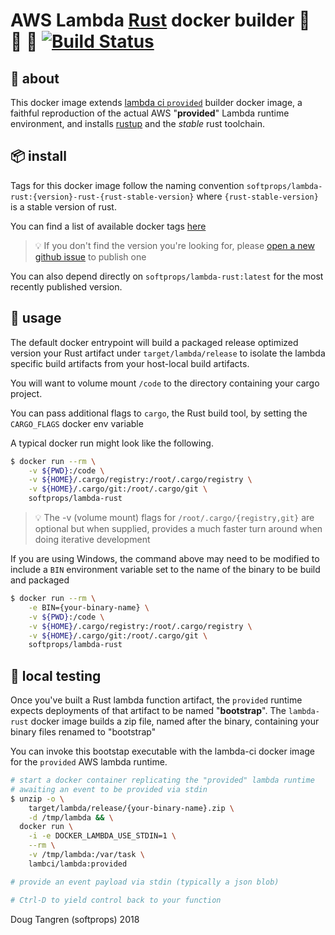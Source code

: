 # AWS Lambda [Rust](https://www.rust-lang.org/) docker builder 🐑 🐳 🦀 [![Build Status](https://travis-ci.org/softprops/lambda-rust.svg?branch=master)](https://travis-ci.org/softprops/lambda-rust)

## 🤔 about

This docker image extends [lambda ci `provided`](https://github.com/lambci/docker-lambda#documentation) builder docker image, a faithful reproduction of the actual AWS "**provided**" Lambda runtime environment,
and installs [rustup](https://rustup.rs/) and the *stable* rust toolchain.

## 📦 install

Tags for this docker image follow the naming convention `softprops/lambda-rust:{version}-rust-{rust-stable-version}`
where `{rust-stable-version}` is a stable version of rust.

You can find a list of available docker tags [here](https://hub.docker.com/r/softprops/lambda-rust/tags)

> 💡 If you don't find the version you're looking for, please [open a new github issue](https://github.com/softprops/lambda-rust/issues/new?title=I%27m%20looking%20for%20version%20xxx) to publish one

You can also depend directly on `softprops/lambda-rust:latest` for the most recently published version.

## 🤸 usage

The default docker entrypoint will build a packaged release optimized version your Rust artifact under `target/lambda/release` to
isolate the lambda specific build artifacts from your host-local build artifacts.

You will want to volume mount `/code` to the directory containing your cargo project.

You can pass additional flags to `cargo`, the Rust build tool, by setting the `CARGO_FLAGS` docker env variable

A typical docker run might look like the following.

```sh
$ docker run --rm \
    -v ${PWD}:/code \
    -v ${HOME}/.cargo/registry:/root/.cargo/registry \
    -v ${HOME}/.cargo/git:/root/.cargo/git \
    softprops/lambda-rust
```

> 💡 The -v (volume mount) flags for `/root/.cargo/{registry,git}` are optional but when supplied, provides a much faster turn around when doing iterative development

If you are using Windows, the command above may need to be modified to include
a `BIN` environment variable set to the name of the binary to be build and packaged

```sh
$ docker run --rm \
    -e BIN={your-binary-name} \
    -v ${PWD}:/code \
    -v ${HOME}/.cargo/registry:/root/.cargo/registry \
    -v ${HOME}/.cargo/git:/root/.cargo/git \
    softprops/lambda-rust
```

## 🔬 local testing

Once you've built a Rust lambda function artifact, the `provided` runtime expects
deployments of that artifact to be named "**bootstrap**". The `lambda-rust` docker image
builds a zip file, named after the binary, containing your binary files renamed to "bootstrap"

You can invoke this bootstap executable with the lambda-ci docker image for the `provided` AWS lambda runtime.

```sh
# start a docker container replicating the "provided" lambda runtime
# awaiting an event to be provided via stdin
$ unzip -o \
    target/lambda/release/{your-binary-name}.zip \
    -d /tmp/lambda && \
  docker run \
    -i -e DOCKER_LAMBDA_USE_STDIN=1 \
    --rm \
    -v /tmp/lambda:/var/task \
    lambci/lambda:provided

# provide an event payload via stdin (typically a json blob)

# Ctrl-D to yield control back to your function
```

Doug Tangren (softprops) 2018